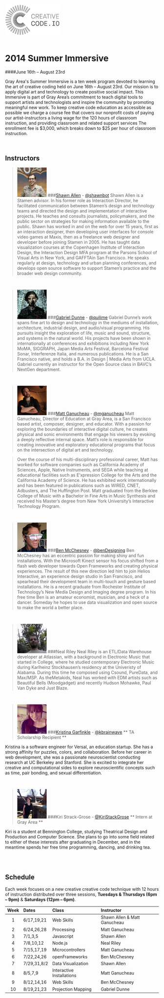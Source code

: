 ![](img/ccio.png)  
<br>

# 2014 Summer Immersive
####June 16th – August 23rd

Gray Area's Summer Immersive is a ten week program
devoted to learning the art of creative coding held on June 16th – August 23rd. Our mission is to apply digital art and technology to create positive social impact. This Immersive is part of Gray Area’s commitment to teach digital tools to support artists and technologists and inspire the community by promoting meaningful new work. To keep creative code education as accessible as possible we charge a course fee that covers our nonprofit costs of paying our artist-instructors a living wage for the 120 hours of classroom instruction, and providing classroom and related support services The enrollment fee is $3,000, which breaks down to $25 per hour of classroom instruction.

<br>

## Instructors
> ![](img/sa.jpg)
###[Shawn Allen](http://stamen.com/studio/shawn) - [@shawnbot](https://twitter.com/shawnbot)
Shawn Allen is a Stamen advisor. In his former role as Interaction
Director, he facilitated communication between Stamen’s design and technology
teams and directed the design and implementation of interactive projects. He
teaches and consults journalists, policymakers, and the public sector on
strategies for making information available to the public. Shawn has worked in
and on the web for over 15 years, first as an interaction designer, then
developing user interfaces for console video games at Maxis, then as a freelance
web designer and developer before joining Stamen in 2005. He has taught data
visualization courses at the Copenhagen Institute of Interaction Design, the
Interaction Design MFA program at the Parsons School of Visual Arts in New York,
and GAFFTAin San Francisco. He speaks regularly at design, technology and urban
planning conferences, and develops open source software to support Stamen’s
practice and the broader web design community.

<br>

>![](img/gd.png)
###[Gabriel Dunne](http://www.gabrieldunne.com) - [@quilime](https://twitter.com/quilime)
Gabriel Dunne’s work spans fine art to design and technology in the mediums of
installation, architecture, industrial design, and audio/visual programming. His
pursuits insight the exploration of life, music and sound, structure, and
systems in the natural world. His projects have been shown in internationally at
conferences and exhibitions including New York MoMA, SIGGRAPH, Japan Media Arts
Festival, Barcelona Festival Sonar, Interferenze Italia, and numerous
publications. He is a San Francisco native, and holds a B.A. in Design | Media
Arts from UCLA. Gabriel currently an instructor for the Open Source class in
BAVC’s NextGen department.

<br>

>![](img/mg.jpg)
###[Matt Ganucheau](http://www.ganucheau.com) - [@mganucheau](https://twitter.com/mganucheau)
Matt Ganucheau, Director of Education at Gray Area, is a San Francisco based
artist, composer, designer, and educator. With a passion for exploring the
boundaries of interactive digital culture, he creates physical and sonic
environments that engage his viewers by evoking a deeply reflective internal
space. Matt‘s role is responsible for creating innovative and exploratory
educational programs that focus on the intersection of digital art and
technology.

>Over the course of his multi-disciplinary professional career, Matt has worked for software companies such as California Academy of Sciences, Apple, Native Instruments, and SEGA while teaching at educational facilities such as E’xpression College for the Arts and the California Academy of Science. He has exhibited work internationally and has been featured in publications such as WIRED, CNET, Adbusters, and The Huffington Post. Matt graduated from the Berklee College of Music with a Bachelor in Fine Arts in Music Synthesis and received his Master’s degree from New York University’s Interactive Technology Program.

<br>

>![](img/bc.png)
###[Ben McChesney](http://benmcchesney.com/) - [@benDesigning](https://twitter.com/benDesigning)
Ben McChesney has an eccentric passion for making shiny and fun installations.
With the Microsoft Kinect sensor his focus shifted from a flash web developer
towards Open Frameworks and creating physical experiences. The result of this
new direction led him to join Helios Interactive, an experience design studio in
San Francisco, and spearhead their development team in multi-touch and gesture
based installations. He is a recent graduate from Rochester Institute of
Technology’s New Media Design and Imaging degree program. In his free time Ben
is an amateur economist, musician, and a heck of a dancer. Someday he hopes to
use data visualization and open source to make the world a better place.

<br>

>![](img/nr.png)
###Neal Riley
Neal Riley is an ETL/Data Warehouse developer at Atlassian, with a background in
Electronic Music that started in College, where he studied contemporary
Electronic Music during Karlheinz Stockhausen’s residency at the Univeristy of
Alabama. During this time he composed using Csound, PureData, and Max/MSP. As
theMetakids, Neal has worked with EDM artists such as Beautiful Bells
(Moodgadget) and recently Hudson Mohawke, Paul Van Dyke and Just Blaze.

<br>

> ![](img/kg.jpg)
###[Kristina Garfinkle](https://kbrainwave.github.io/) - [@kbrainwave](https://twitter.com/kbrainwave)
** TA Scholarship Recipient **
>
Kristina is a software engineer for Versal, an education startup. She has a strong affinity for puzzles, colors, and collaboration. Before her career in web development, she was a passionate neuroscientist conducting research at UC Berkeley and Stanford. She is excited to integrate her creative and computational sides to explore neuroscientific concepts such as time, pair bonding, and sexual differentiation.

<br>

> ![](img/ksg.jpg)
###Kiri Strack-Grose - [@KiriStackGrose](https://twitter.com/KiriStrackGrose)
** Intern at Gray Area **
>
Kiri is a student at Bennington College, studying Theatrical Design and Production and Computer Science.  She plans to go into some field related to either of these interests after graduating in December, and in the meantime spends her free time programming, dancing, and drinking tea.

<br>
<br>

## Schedule

Each week focuses on a new creative creative code technique with 12 hours of
instruction distributed over three sessions, **Tuesdays & Thursdays (6pm – 9pm)** & **Saturdays (12pm – 6pm)**.


| Week | Dates | Class | Instructor |
| :----: | :----- | :----- | :---------- |
| 1 | 6/17,19,21 | Web Skills | Shawn Allen & Matt Ganucheau |
| 2 | 6/24,26,28 | Processing | Matt Ganucheau |
| 3 | 7/1,3,5 | Javascript | Shawn Allen |
| 4 | 7/8,10,12 | Node.js | Neal Riley |
| 5 | 7/15,17,19 | Microcontrollers | Matt Ganucheau |
| 6 | 7/22,24,26 | openFrameworks | Ben McChesney |
| 7 | 7/29,31,8/2 | Data Visualization | Shawn Allen |
| 8 | 8/5,7,9 | Interactive Installations | Matt Ganucheau |
| 9 | 8/12,14,16 | Web Skills | Ben McChesney |
| 10 | 8/19,21,23 | Projection Mapping | Gabriel Dunne |
<br>
<br>
